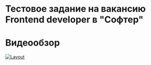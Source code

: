 # Тестовое задание на вакансию Frontend developer в "Софтер"

# Видеообзор

[![Layout](https://github.com/ManucherKM/softer/blob/master/assets/%D0%92%D0%B8%D0%B4%D0%B5%D0%BE%D0%BE%D0%B1%D0%B7%D0%BE%D1%80.gif?raw=true)](https://github.com/ManucherKM/softer/blob/master/assets/%D0%92%D0%B8%D0%B4%D0%B5%D0%BE%D0%BE%D0%B1%D0%B7%D0%BE%D1%80.gif)
